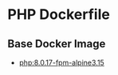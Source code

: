 # PHP Dockerfile

## Base Docker Image

* [php:8.0.17-fpm-alpine3.15](https://hub.docker.com/_/php/)
